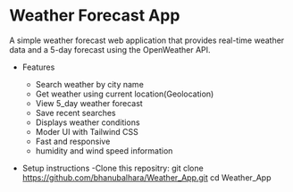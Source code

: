 # Weather Forecast App

A simple weather forecast web application that provides real-time weather data and a 5-day forecast using the OpenWeather API.

* Features
  - Search weather by city name
  - Get weather using current location(Geolocation)
  - View 5_day weather forecast
  - Save recent searches
  - Displays weather conditions
  - Moder UI with Tailwind CSS
  - Fast and responsive
  - humidity and wind speed information

 * Setup instructions
   -Clone this repositry:
     git clone https://github.com/bhanubalhara/Weather_App.git
     cd Weather_App

